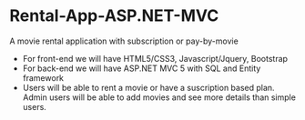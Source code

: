 # Rental-App-ASP.NET-MVC
A movie rental application with subscription or pay-by-movie

<ul>
<li>For front-end we will have HTML5/CSS3, Javascript/Jquery, Bootstrap</li>
<li>For back-end we will have ASP.NET MVC 5 with SQL and Entity framework</li>
<li>Users will be able to rent a movie or have a suscription based plan. Admin users will be able to add movies and 
see more details than simple users.</li>
</ul>



